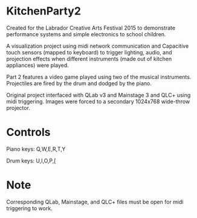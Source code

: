 # KitchenParty2

Created for the Labrador Creative Arts Festival 2015 to demonstrate performance systems and simple electronics to school children.

A visualization project using midi network communication and Capacitive touch sensors (mapped to keyboard) to trigger lighting, audio,
and projection effects when different instruments (made out of kitchen appliances) were played.

Part 2 features a video game played using two of the musical instruments. Projectiles are fired by the drum and dodged by the piano.

Original project interfaced with QLab v3 and Mainstage 3 and QLC+ using midi triggering. Images were forced to a secondary 1024x768 wide-throw projector.


# Controls

Piano keys: Q,W,E,R,T,Y

Drum keys: U,I,O,P,[


# Note
Corresponding QLab, Mainstage, and QLC+ files must be open for midi triggering to work.
